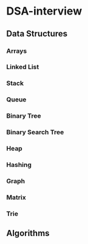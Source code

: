# DSA-interview

## Data Structures

### Arrays


### Linked List


### Stack


### Queue


### Binary Tree


### Binary Search Tree


### Heap


### Hashing


### Graph


### Matrix


### Trie

## Algorithms